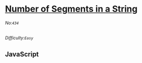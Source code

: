 # [Number of Segments in a String](https://leetcode.com/problems/number-of-segments-in-a-string/#/description)
###### No:`434`
###### Difficulty:`Easy`
## JavaScript


```js
```
